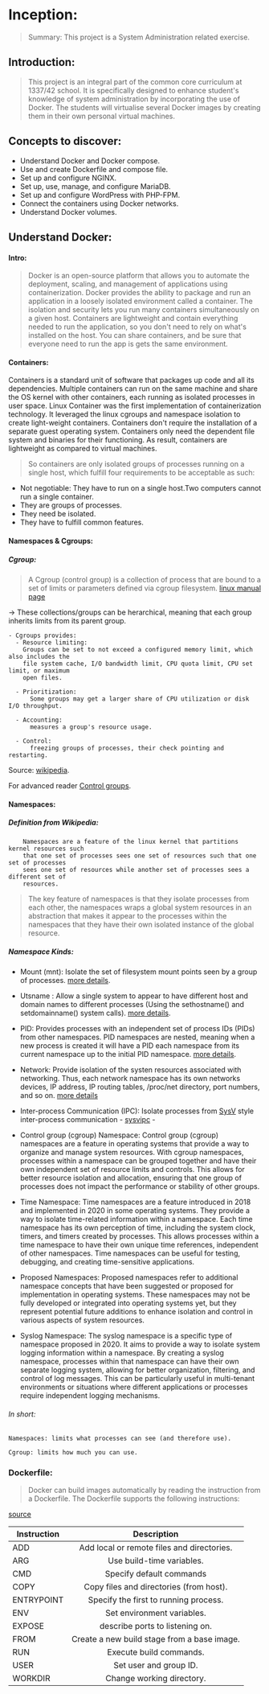 # Inception:
> Summary:  This project is a System Administration related exercise.

## Introduction:
> This project is an integral part of the common core curriculum at 1337/42
school. It is specifically designed to enhance student's knowledge of system
administration by incorporating the use of Docker.
The students will virtualise several Docker images by creating them in their
own personal virtual machines.

## Concepts to discover:
- Understand Docker and Docker compose.
- Use and create Dockerfile and compose file.
- Set up and configure NGINX.
- Set up, use, manage, and configure MariaDB.
- Set up and configure WordPress with PHP-FPM.
- Connect the containers using Docker networks.
- Understand Docker volumes.

## Understand Docker:

#### Intro:
> Docker is an open-source platform that allows you to automate the deployment,
scaling, and management of applications using containerization. Docker provides
the ability to package and run an application in a loosely isolated environment
called a container. The isolation and security lets you run many containers
simultaneously on a given host. Containers are lightweight and contain everything needed
to run the application, so you don't need to rely on what's installed on the host. You can
share containers, and be sure that everyone need to run the app is gets the same
environment.

#### Containers: 

Containers is a standard unit of software that packages up code and all its
dependencies. Multiple containers can run on the same machine and share the OS kernel with
other containers, each running as isolated processes in user space.
Linux Container was the first implementation of containerization technology. It leveraged
the linux cgroups and namespace isolation to create light-weight containers. Containers
don't require the installation of a separate guest operating system. Containers only need
the dependent file system and binaries for their functioning. As result, containers are
lightweight as compared to virtual machines. 
> So containers are only isolated groups of processes running on a single host, which
  fulfill four requirements to be acceptable as such:

- Not negotiable: They have to run on a single host.Two computers cannot run a single
container.
- They are groups of processes.
- They need be isolated.
- They have to fulfill common features.

#### Namespaces &  Cgroups:


##### Cgroup:
> A Cgroup (control group) is a collection of process that are bound to a set of limits or parameters defined via cgroup filesystem. [linux manual page](https://www.man7.org/linux/man-pages/man7/cgroups.7.html)

-> These collections/groups can be herarchical, meaning that each group inherits limits from
its parent group.

    - Cgroups provides:
      - Resource limiting:
        Groups can be set to not exceed a configured memory limit, which also includes the
        file system cache, I/O bandwidth limit, CPU quota limit, CPU set limit, or maximum
        open files.

      - Prioritization:
          Some groups may get a larger share of CPU utilization or disk I/O throughput.

      - Accounting:
          measures a group's resource usage.

      - Control:
          freezing groups of processes, their check pointing and restarting.

Source: [wikipedia](https://en.wikipedia.org/wiki/Cgroup).

For advanced reader [Control
groups](https://www.kernel.org/doc/html/latest/admin-guide/cgroup-v1/cgroups.html).

#### Namespaces:

##### Definition from Wikipedia:
```
    Namespaces are a feature of the linux kernel that partitions kernel resources such
    that one set of processes sees one set of resources such that one set of processes
    sees one set of resources while another set of processes sees a different set of
    resources.
```

> The key feature of namespaces is that they isolate processes from each other, the
> namespaces wraps a global system resources in an abstraction that makes it appear to the
> processes within the namespaces that they have their own isolated instance of the global
> resource.

##### Namespace Kinds:

- Mount (mnt):
Isolate the set of filesystem mount points seen by a group of processes. [more details](https://lwn.net/Articles/531114/).

- Utsname :
Allow a single system to appear to have different host and domain names to different
processes (Using the sethostname() and setdomainname() system calls). [more details](https://lwn.net/Articles/179345/).

- PID:
Provides processes with an independent set of process IDs (PIDs) from other namespaces.
PID namespaces are nested, meaning when a new process is created it will have a PID each
namespace from its current namespace up to the initial PID namespace. [more details](https://lwn.net/Articles/259217/).

- Network:
Provide isolation of the systen resources associated with networking. Thus, each network
namespace has its own networks devices, IP address, IP routing tables, /proc/net
directory, port numbers, and so on. [more details](https://lwn.net/Articles/219794/)

- Inter-process Communication (IPC):
Isolate processes from [SysV](https://en.wikipedia.org/wiki/UNIX_System_V) style
inter-process communication - [sysvipc](https://man7.org/linux/man-pages/man7/svipc.7.html) -

- Control group (cgroup) Namespace:
Control group (cgroup) namespaces are a feature in operating systems that provide a way to organize and manage system resources. With cgroup namespaces, processes within a namespace can be grouped together and have their own independent set of resource limits and controls. This allows for better resource isolation and allocation, ensuring that one group of processes does not impact the performance or stability of other groups.

- Time Namespace:
Time namespaces are a feature introduced in 2018 and implemented in 2020 in some operating systems. They provide a way to isolate time-related information within a namespace. Each time namespace has its own perception of time, including the system clock, timers, and timers created by processes. This allows processes within a time namespace to have their own unique time references, independent of other namespaces. Time namespaces can be useful for testing, debugging, and creating time-sensitive applications.

- Proposed Namespaces:
Proposed namespaces refer to additional namespace concepts that have been suggested or proposed for implementation in operating systems. These namespaces may not be fully developed or integrated into operating systems yet, but they represent potential future additions to enhance isolation and control in various aspects of system resources.

- Syslog Namespace:
The syslog namespace is a specific type of namespace proposed in 2020. It aims to provide a way to isolate system logging information within a namespace. By creating a syslog namespace, processes within that namespace can have their own separate logging system, allowing for better organization, filtering, and control of log messages. This can be particularly useful in multi-tenant environments or situations where different applications or processes require independent logging mechanisms.

###### In short:
```
Namespaces: limits what processes can see (and therefore use). 

Cgroup: limits how much you can use. 
```
### Dockerfile:

> Docker can build images automatically by reading the instruction from a Dockerfile. The
> Dockerfile supports the following instructions:

[source](https://docs.docker.com/reference/dockerfile/)

| Instruction | Description |
|-------------|:-----------:|
| ADD | Add local or remote files and directories.|
| ARG | Use build-time variables.|
| CMD | Specify default commands|
| COPY | Copy files and directories (from host).|
| ENTRYPOINT | Specify the first to running process.| 
| ENV | Set environment variables.| 
| EXPOSE | describe ports to listening on.|
| FROM | Create a new build stage from a base image.|
| RUN | Execute build commands.|
| USER | Set user and group ID.|
| WORKDIR | Change working directory.|
